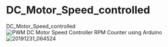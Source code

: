 # DC_Motor_Speed_controlled
DC_Motor_Speed_controlled
![PWM DC Motor Speed Controller  RPM Counter using Arduino](https://user-images.githubusercontent.com/57707946/71617127-7771cb80-2bdb-11ea-8013-c7fd3408f572.png)
![20191231_064524](https://user-images.githubusercontent.com/57707946/71617132-8193ca00-2bdb-11ea-93fe-bb137aed5b0b.jpg)
